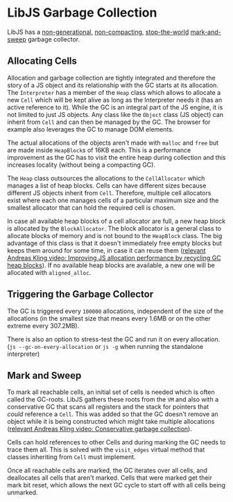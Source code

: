 # LibJS Garbage Collection

LibJS has a [non-generational](https://en.wikipedia.org/wiki/Tracing_garbage_collection#Generational_GC_(ephemeral_GC)), [non-compacting](https://en.wikipedia.org/wiki/Tracing_garbage_collection#Moving_vs._non-moving), [stop-the-world](https://en.wikipedia.org/wiki/Tracing_garbage_collection#Stop-the-world_vs._incremental_vs._concurrent) [mark-and-sweep](https://en.wikipedia.org/wiki/Tracing_garbage_collection#Na%C3%AFve_mark-and-sweep) garbage collector.

## Allocating Cells

Allocation and garbage collection are tightly integrated and therefore the story of a JS object and its relationship with the GC starts at its allocation. The `Interpreter` has a member of the `Heap` class which allows to allocate a new `Cell` which will be kept alive as long as the Interpreter needs it (has an active reference to it). While the GC is an integral part of the JS engine, it is not limited to just JS objects. Any class like the `Object` class (JS object) can inherit from `Cell` and can then be managed by the GC. The browser for example also leverages the GC to manage DOM elements.

The actual allocations of the objects aren't made with `malloc` and `free` but are made inside `HeapBlock`s of 16KB each. This is a performance improvement as the GC has to visit the entire heap during collection and this increases locality (without being a compacting GC).

The `Heap` class outsources the allocations to the `CellAllocator` which manages a list of heap blocks. Cells can have different sizes because different JS objects inherit from `Cell`. Therefore,  multiple cell allocators exist where each one manages cells of a particular maximum size and the smallest allocator that can hold the required cell is chosen.

In case all available heap blocks of a cell allocator are full, a new heap block is allocated by the `BlockAllocator`. The block allocator is a general class to allocate blocks of memory and is not bound to the `HeapBlock` class. The big advantage of this class is that it doesn't immediately free empty blocks but keeps them around for some time, in case it can reuse them ([relevant Andreas Kling video: Improving JS allocation performance by recycling GC heap blocks](https://www.youtube.com/watch?v=x9xLOuMK9wo)). If no available heap blocks are available, a new one will be allocated with `aligned_alloc`.

## Triggering the Garbage Collector

The GC is triggered every `100000` allocations, independent of the size of the allocations (in the smallest size that means every 1.6MB or on the other extreme every 307.2MB). 

There is also an option to stress-test the GC and run it on every allocation. (`js --gc-on-every-allocation` or `js -g` when running the standalone interpreter)

## Mark and Sweep

To mark all reachable cells, an initial set of cells is needed which is often called the GC-roots. LibJS gathers these roots from the `VM` and also with a conservative GC that scans all registers and the stack for pointers that _could_ reference a `Cell`. This was added so that the GC doesn't remove an object while it is being constructed which might take multiple allocations ([relevant Andreas Kling video: Conservative garbage collection](https://www.youtube.com/watch?v=c6IghR0W254)).

Cells can hold references to other Cells and during marking the GC needs to trace them all. This is solved with the `visit_edges` virtual method that classes inheriting from `Cell` must implement.

Once all reachable cells are marked, the GC iterates over all cells, and deallocates all cells that aren't marked. Cells that were marked get their mark bit reset, which allows the next GC cycle to start off with all cells being unmarked.